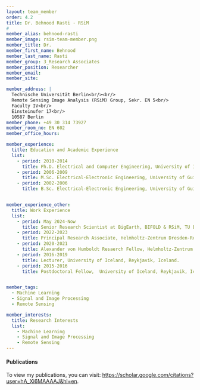 ```yaml
---
layout: team_member
order: 4.2
title: Dr. Behnood Rasti - RSiM
#
member_alias: behnood-rasti
member_image: rsim-team-member.png
member_title: Dr.
member_first_name: Behnood
member_last_name: Rasti
member_group: 3_Research Associates
member_position: Researcher
member_email: 
member_site: 

member_address: |
  Technische Universität Berlin<br/><br/>
  Remote Sensing Image Analysis (RSiM) Group, Sekr. EN 5<br/>
  Faculty IV<br/>
  Einsteinufer 17<br/>
  10587 Berlin
member_phone: +49 30 314 73927
member_room_no: EN 602
member_office_hours:

member_experience:
  title: Education and Academic Experience
  list:
    - period: 2010-2014
      title: Ph.D. Electrical and Computer Engineering, University of Iceland, Reykjavik, Iceland.
    - period: 2006-2009
      title: M.Sc. Electrical-Electronic Engineering, University of Guilan, Rasht, Iran.
    - period: 2002-2006
      title: B.Sc. Electrical-Electronic Engineering, University of Guilan, Rasht, Iran.


member_experience_other:
  title: Work Experience
  list:
    - period: May 2024-Now
      title: Senior Research Scientist at BigEarth, BIFOLD & RSiM, TU Berlin, Germany.
    - period: 2022-2023
      title: Principal Research Associate, Helmholtz-Zentrum Dresden-Rossendorf, Dresden, Germany.
    - period: 2020-2021
      title: Alexander von Humboldt Resaerch Fellow, Helmholtz-Zentrum Dresden-Rossendorf, Dresden, Germany.
    - period: 2016-2019
      title: Lecturer, University of Iceland, Reykjavik, Iceland.
    - period: 2015-2016
      title: Postdoctoral Fellow,  University of Iceland, Reykjavik, Iceland.


member_tags:
  - Machine Learning
  - Signal and Image Processing
  - Remote Sensing

member_interests:
  title: Research Interests
  list:
    - Machine Learning
    - Signal and Image Processing
    - Remote Sensing
---
```


<h4 class="mt-4">Publications</h4>
  <p>To view my publications, you can visit: <a href="https://scholar.google.com/citations?user=hA_Xi6MAAAAJ&hl=en" target="_blank">https://scholar.google.com/citations?user=hA_Xi6MAAAAJ&hl=en</a>.</p>
